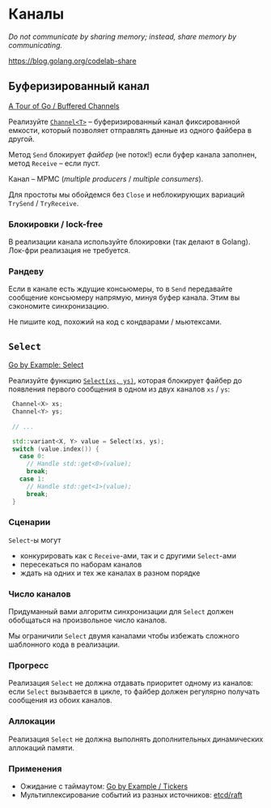 # Каналы

_Do not communicate by sharing memory; instead, share memory by communicating._

https://blog.golang.org/codelab-share

## Буферизированный канал

[A Tour of Go / Buffered Channels](https://tour.golang.org/concurrency/3)

Реализуйте [`Channel<T>`](mtf/fibers/sync/channel.hpp) – буферизированный канал фиксированной емкости, который позволяет отправлять данные из одного файбера в другой.

Метод `Send` блокирует _файбер_ (не поток!) если буфер канала заполнен, метод `Receive` – если пуст.

Канал – MPMC (_multiple producers_ / _multiple consumers_).

Для простоты мы обойдемся без `Close` и неблокирующих вариаций `TrySend` / `TryReceive`.

### Блокировки / lock-free

В реализации канала используйте блокировки (так делают в Golang). Лок-фри реализация не требуется.

### Рандеву

Если в канале есть ждущие консьюмеры, то в `Send` передавайте сообщение консьюмеру напрямую, минуя буфер канала. Этим вы сэкономите синхронизацию.

Не пишите код, похожий на код с кондварами / мьютексами.

## `Select`

[Go by Example: Select](https://gobyexample.com/select)

Реализуйте функцию [`Select(xs, ys)`](mtf/fibers/sync/select.hpp), которая блокирует файбер до появления первого сообщения в одном из двух каналов `xs` / `ys`:

```cpp
 Channel<X> xs;
 Channel<Y> ys;
 
 // ...

 std::variant<X, Y> value = Select(xs, ys);
 switch (value.index()) {
   case 0:
     // Handle std::get<0>(value);
     break;
   case 1:
     // Handle std::get<1>(value);
     break;
 }
```

### Сценарии

`Select`-ы могут
- конкурировать как с `Receive`-ами, так и с другими `Select`-ами
- пересекаться по наборам каналов
- ждать на одних и тех же каналах в разном порядке

### Число каналов

Придуманный вами алгоритм синхронизации для `Select` должен обобщаться на произвольное число каналов.

Мы ограничили `Select` двумя каналами чтобы избежать сложного шаблонного кода в реализации.

### Прогресс

Реализация `Select` не должна отдавать приоритет одному из каналов: если `Select` вызывается в цикле, то файбер должен регулярно получать сообщения из обоих каналов.

### Аллокации

Реализация `Select` не должна выполнять дополнительных динамических аллокаций памяти.

### Применения

- Ожидание с таймаутом: [Go by Example / Tickers](https://gobyexample.com/tickers)
- Мультиплексирование событий из разных источников: [etcd/raft](https://github.com/etcd-io/etcd/blob/bd4f8e2b6c6a0bdcd52f4593f68d9f2415ab5293/raft/node.go#L341)